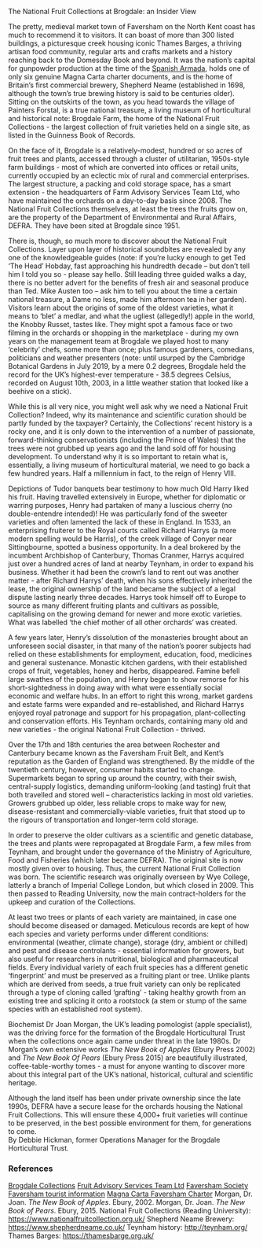 The National Fruit Collections at Brogdale: an Insider View

The pretty, medieval market town of Faversham on the North Kent coast has much to recommend it to visitors.  It can boast of more than 300 listed buildings, a picturesque creek housing iconic Thames Barges, a thriving artisan food community, regular arts and crafts markets and a history reaching back to the Domesday Book and beyond.  It was the nation’s capital for gunpowder production at the time of the [Spanish Armada](/16c/16c-spanish-armada), holds one of only six genuine Magna Carta charter documents, and is the home of Britain’s first commercial brewery, Shepherd Neame (established in 1698, although the town’s true brewing history is said to be centuries older).  Sitting on the outskirts of the town, as you head towards the village of Painters Forstal, is a true national treasure, a living museum of horticultural and historical note: Brogdale Farm, the home of the National Fruit Collections - the largest collection of fruit varieties held on a single site, as listed in the Guinness Book of Records.

On the face of it, Brogdale is a relatively-modest, hundred or so acres of fruit trees and plants, accessed through a cluster of utilitarian, 1950s-style farm buildings - most of which are converted into offices or retail units, currently occupied by an eclectic mix of rural and commercial enterprises.  The largest structure, a packing and cold storage space, has a smart extension - the headquarters of Farm Advisory Services Team Ltd, who have maintained the orchards on a day-to-day basis since 2008.  The National Fruit Collections themselves, at least the trees the fruits grow on, are the property of the Department of Environmental and Rural Affairs, DEFRA.  They have been sited at Brogdale since 1951.

There is, though, so much more to discover about the National Fruit Collections.  Layer upon layer of historical soundbites are revealed by any one of the knowledgeable guides (note: if you’re lucky enough to get Ted ‘The Head’ Hobday, fast approaching his hundredth decade – but don’t tell him I told you so - please say hello.  Still leading three guided walks a day, there is no better advert for the benefits of fresh air and seasonal produce than Ted.  Mike Austen too – ask him to tell you about the time a certain national treasure, a Dame no less, made him afternoon tea in her garden).  Visitors learn about the origins of some of the oldest varieties, what it means to ‘blet’ a medlar, and what the ugliest (allegedly!) apple in the world, the Knobby Russet, tastes like.  They might spot a famous face or two filming in the orchards or shopping in the marketplace  - during my own years on the management team at Brogdale we played host to many ‘celebrity’ chefs, some more than once; plus famous gardeners, comedians, politicians and weather presenters (note: until usurped by the Cambridge Botanical Gardens in July 2019, by a mere 0.2 degrees, Brogdale held the record for the UK’s highest-ever temperature - 38.5 degrees Celsius, recorded on August 10th, 2003, in a little weather station that looked like a beehive on a stick).  

While this is all very nice, you might well ask why we need a National Fruit Collection? Indeed, why its maintenance and scientific curation should be partly funded by the taxpayer?  Certainly, the Collections’ recent history is a rocky one, and it is only down to the intervention of a number of passionate, forward-thinking conservationists (including the Prince of Wales) that the trees were not grubbed up years ago and the land sold off for housing development.  To understand why it is so important to retain what is, essentially, a living museum of horticultural material, we need to go back a few hundred years.  Half a millennium in fact, to the reign of Henry VIII.  

Depictions of Tudor banquets bear testimony to how much Old Harry liked his fruit.  Having travelled extensively in Europe, whether for diplomatic or warring purposes, Henry had partaken of many a luscious cherry (no double-entendre intended)!  He was particularly fond of the sweeter varieties and often lamented the lack of these in England.  In 1533, an enterprising fruiterer to the Royal courts called Richard Harrys (a more modern spelling would be Harris), of the creek village of Conyer near Sittingbourne, spotted a business opportunity.  In a deal brokered by the incumbent Archbishop of Canterbury, Thomas Cranmer, Harrys acquired just over a hundred acres of land at nearby Teynham, in order to expand his business.  Whether it had been the crown’s land to rent out was another matter - after Richard Harrys’ death, when his sons effectively inherited the lease, the original ownership of the land became the subject of a legal dispute lasting nearly three decades.  Harrys took himself off to Europe to source as many different fruiting plants and cultivars as possible, capitalising on the growing demand for newer and more exotic varieties.   What was labelled ‘the chief mother of all other orchards’ was created.  

A few years later, Henry’s dissolution of the monasteries brought about an unforeseen social disaster, in that many of the nation’s poorer subjects had relied on these establishments for employment, education, food, medicines and general sustenance.  Monastic kitchen gardens, with their established crops of fruit, vegetables, honey and herbs, disappeared.  Famine befell large swathes of the population, and Henry began to show remorse for his short-sightedness in doing away with what were essentially social economic and welfare hubs.  In an effort to right this wrong, market gardens and estate farms were expanded and re-established, and Richard Harrys enjoyed royal patronage and support for his propagation, plant-collecting and conservation efforts.  His Teynham orchards, containing many old and new varieties - the original National Fruit Collection - thrived.  

Over the 17th and 18th centuries the area between Rochester and Canterbury became known as the Faversham Fruit Belt, and Kent’s reputation as the Garden of England was strengthened.  By the middle of the twentieth century, however, consumer habits started to change.  Supermarkets began to spring up around the country, with their swish, central-supply logistics, demanding uniform-looking (and tasting) fruit that both travelled and stored well – characteristics lacking in most old varieties.  Growers grubbed up older, less reliable crops to make way for new, disease-resistant and commercially-viable varieties, fruit that stood up to the rigours of transportation and longer-term cold storage.

In order to preserve the older cultivars as a scientific and genetic database, the trees and plants were repropagated at Brogdale Farm, a few miles from Teynham, and brought under the governance of the Ministry of Agriculture, Food and Fisheries (which later became DEFRA).  The original site is now mostly given over to housing.  Thus, the current National Fruit Collection was born.  The scientific research was originally overseen by Wye College, latterly a branch of Imperial College London, but which closed in 2009.  This then passed to Reading University, now the main contract-holders for the upkeep and curation of the Collections.  

At least two trees or plants of each variety are maintained, in case one should become diseased or damaged.  Meticulous records are kept of how each species and variety performs under different conditions: environmental (weather, climate change), storage (dry, ambient or chilled) and pest and disease controlants - essential information for growers, but also useful for researchers in nutritional, biological and pharmaceutical fields.  Every individual variety of each fruit species has a different genetic ‘fingerprint’ and must be preserved as a fruiting plant or tree.  Unlike plants which are derived from seeds, a true fruit variety can only be replicated through a type of cloning called ‘grafting’ - taking healthy growth from an existing tree and splicing it onto a rootstock (a stem or stump of the same species with an established root system).  

Biochemist Dr Joan Morgan, the UK’s leading pomologist (apple specialist), was the driving force for the formation of the Brogdale Horticultural Trust when the collections once again came under threat in the late 1980s.  Dr Morgan’s own extensive works _The New Book of Apples_ (Ebury Press 2002) and _The New Book Of Pears_ (Ebury Press 2015) are beautifully illustrated, coffee-table-worthy tomes - a must for anyone wanting to discover more about this integral part of the UK’s national, historical, cultural and scientific heritage.  

Although the land itself has been under private ownership since the late 1990s, DEFRA have a secure lease for the orchards housing the National Fruit Collections.  This will ensure these 4,000+ fruit varieties will continue to be preserved, in the best possible environment for them, for generations to come.  
By Debbie Hickman, former Operations Manager for the Brogdale Horticultural Trust.

### References
[Brogdale Collections](https://brogdalecollections.org)
[Fruit Advisory Services Team Ltd](https://www.fastllp.com/)
[Faversham Society](www.favershamsociety.org)
[Faversham tourist information](https://www.visit-swale.co.uk/experience-swale/welcome-to-visit-faversham/)
[Magna Carta Faversham Charter](https://www.visit-swale.co.uk/visit-swale-blog/faversham-charters/)
Morgan, Dr. Joan. _The New Book of Apples_. Ebury, 2002.
Morgan, Dr. Joan. _The New Book of Pears_. Ebury, 2015.
National Fruit Collections (Reading University): https://www.nationalfruitcollection.org.uk/
Shepherd Neame Brewery: https://www.shepherdneame.co.uk/
Teynham history:  http://teynham.org/
Thames Barges:  https://thamesbarge.org.uk/
